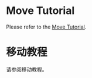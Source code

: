 # Move Tutorial

Please refer to the [Move Tutorial](https://github.com/move-language/move/tree/main/language/documentation/tutorial).
# 移动教程
请参阅移动教程。
